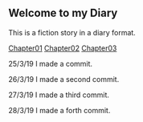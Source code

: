 ## Welcome to my Diary

This is a fiction story in a diary format.

[Chapter01](https://b00094250.github.io/github-story-2019/chapter01.html)
[Chapter02](https://b00094250.github.io/github-story-2019/chapter02.html)
[Chapter03](https://b00094250.github.io/github-story-2019/chapter03.html)



25/3/19 I made a commit.

26/3/19 I made a second commit.

27/3/19 I made a third commit.

28/3/19 I made a forth commit.
